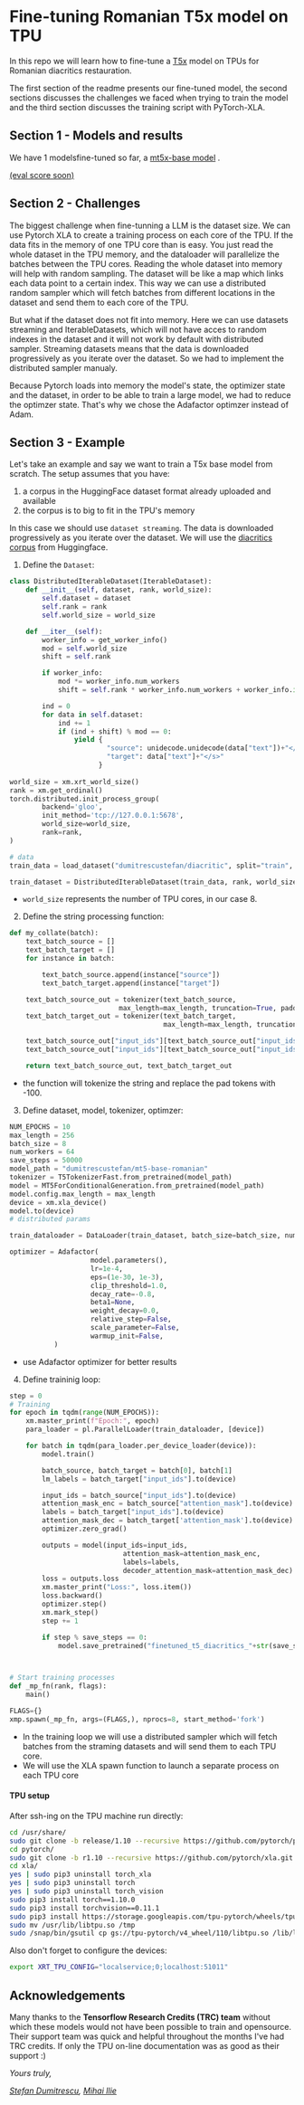 # Fine-tuning Romanian T5x model on TPU

In this repo we will learn how to fine-tune a [T5x](https://github.com/google-research/t5x) model on TPUs for Romanian diacritics restauration.

The first section of the readme presents our fine-tuned model, the second sections discusses the challenges we faced when trying to train the model and the third section discusses the training script with PyTorch-XLA. 

## Section 1 - Models and results

We have 1 modelsfine-tuned so far, a [mt5x-base model](https://huggingface.co/iliemihai/mt5-base-romanian-diacritics) . 

[(eval score soon)]()

## Section 2 - Challenges

The biggest challenge when fine-tunning a LLM is the dataset size. We can use Pytorch XLA to create a training process on each core of the TPU. If the data fits in the memory of one TPU core than is easy. You just read the whole dataset in the TPU memory, and the dataloader will parallelize the batches between the TPU cores. Reading the whole dataset into memory will help with random sampling. The dataset will be like a map which links each data point to a certain index. This way we can use a distributed random sampler which will fetch batches from different locations in the dataset and send them to each core of the TPU.

But what if the dataset does not fit into memory. Here we can use datasets streaming and IterableDatasets, which will not have acces to random indexes in the dataset and it will not work by default with distributed sampler. Streaming datasets means that the data is downloaded progressively as you iterate over the dataset. So we had to implement the distributed sampler manualy.

Because Pytorch loads into memory the model's state, the optimizer state and the dataset, in order to be able to train a large model, we had to reduce the optimzer state. That's why we chose the Adafactor optimzer instead of Adam. 

## Section 3 - Example
Let's take an example and say we want to train a T5x base model from scratch.
The setup assumes that you have:
1. a corpus in the HuggingFace dataset format already uploaded and available
2. the corpus is to big to fit in the TPU's memory

 In this case we should use `dataset streaming`. The data is downloaded progressively as you iterate over the dataset. We will use the [diacritics corpus](https://huggingface.co/datasets/dumitrescustefan/diacritic) from Huggingface.

1. Define the  ``Dataset``:

```python
class DistributedIterableDataset(IterableDataset):
    def __init__(self, dataset, rank, world_size):
        self.dataset = dataset
        self.rank = rank
        self.world_size = world_size

    def __iter__(self):
        worker_info = get_worker_info()
        mod = self.world_size
        shift = self.rank

        if worker_info:
            mod *= worker_info.num_workers
            shift = self.rank * worker_info.num_workers + worker_info.id

        ind = 0
        for data in self.dataset:
            ind += 1
            if (ind + shift) % mod == 0:
                yield {
                        "source": unidecode.unidecode(data["text"])+"</s>",
                        "target": data["text"]+"</s>"
                      }
                      
world_size = xm.xrt_world_size()
rank = xm.get_ordinal()
torch.distributed.init_process_group(
        backend='gloo',
        init_method='tcp://127.0.0.1:5678',
        world_size=world_size,
        rank=rank,
)

# data
train_data = load_dataset("dumitrescustefan/diacritic", split="train", streaming=True)

train_dataset = DistributedIterableDataset(train_data, rank, world_size)
```

* ``world_size`` represents the number of TPU cores, in our case 8.

2. Define the string processing function:
   
```python
def my_collate(batch):
    text_batch_source = []
    text_batch_target = []
    for instance in batch:

        text_batch_source.append(instance["source"])
        text_batch_target.append(instance["target"])

    text_batch_source_out = tokenizer(text_batch_source,
                           max_length=max_length, truncation=True, padding="max_length", add_special_tokens=True, return_tensors="pt")
    text_batch_target_out = tokenizer(text_batch_target,
                                      max_length=max_length, truncation=True, padding="max_length", add_special_tokens=True,return_tensors="pt")

    text_batch_source_out["input_ids"][text_batch_source_out["input_ids"][:, :] == tokenizer.pad_token_id] = -100
    text_batch_source_out["input_ids"][text_batch_source_out["input_ids"][:, :] == tokenizer.pad_token_id] = -100

    return text_batch_source_out, text_batch_target_out
```
* the function will tokenize the string and replace the pad tokens with -100.


3. Define dataset, model, tokenizer, optimzer: 

```python
NUM_EPOCHS = 10
max_length = 256
batch_size = 8
num_workers = 64
save_steps = 50000
model_path = "dumitrescustefan/mt5-base-romanian"
tokenizer = T5TokenizerFast.from_pretrained(model_path)
model = MT5ForConditionalGeneration.from_pretrained(model_path)
model.config.max_length = max_length
device = xm.xla_device()
model.to(device)
# distributed params

train_dataloader = DataLoader(train_dataset, batch_size=batch_size, num_workers=num_workers, collate_fn=my_collate, pin_memory=True, drop_last = True)

optimizer = Adafactor(
                    model.parameters(),
                    lr=1e-4,
                    eps=(1e-30, 1e-3),
                    clip_threshold=1.0,
                    decay_rate=-0.8,
                    beta1=None,
                    weight_decay=0.0,
                    relative_step=False,
                    scale_parameter=False,
                    warmup_init=False,
           )
```
* use Adafactor optimizer for better results

4. Define traininig loop:

```python
step = 0
# Training
for epoch in tqdm(range(NUM_EPOCHS)):
    xm.master_print(f"Epoch:", epoch)
    para_loader = pl.ParallelLoader(train_dataloader, [device])

    for batch in tqdm(para_loader.per_device_loader(device)):
        model.train()

        batch_source, batch_target = batch[0], batch[1]
        lm_labels = batch_target["input_ids"].to(device)

        input_ids = batch_source["input_ids"].to(device)
        attention_mask_enc = batch_source["attention_mask"].to(device)
        labels = batch_target["input_ids"].to(device)
        attention_mask_dec = batch_target['attention_mask'].to(device)
        optimizer.zero_grad()

        outputs = model(input_ids=input_ids,
                            attention_mask=attention_mask_enc,
                            labels=labels, 
                            decoder_attention_mask=attention_mask_dec)
        loss = outputs.loss
        xm.master_print("Loss:", loss.item())
        loss.backward()
        optimizer.step()
        xm.mark_step()
        step += 1

        if step % save_steps == 0:
            model.save_pretrained("finetuned_t5_diacritics_"+str(save_steps))



# Start training processes
def _mp_fn(rank, flags):
    main()

FLAGS={}
xmp.spawn(_mp_fn, args=(FLAGS,), nprocs=8, start_method='fork')
```

* In the training loop we will use a distributed sampler which will fetch batches from the straming datasets and will send them to each TPU core.
* We will use the XLA spawn function to launch a separate process on each TPU core



#### TPU setup

After ssh-ing on the TPU machine run directly: 

```bash
cd /usr/share/
sudo git clone -b release/1.10 --recursive https://github.com/pytorch/pytorch 
cd pytorch/
sudo git clone -b r1.10 --recursive https://github.com/pytorch/xla.git
cd xla/
yes | sudo pip3 uninstall torch_xla
yes | sudo pip3 uninstall torch
yes | sudo pip3 uninstall torch_vision
sudo pip3 install torch==1.10.0
sudo pip3 install torchvision==0.11.1
sudo pip3 install https://storage.googleapis.com/tpu-pytorch/wheels/tpuvm/torch_xla-1.10-cp38-cp38-linux_x86_64.whl
sudo mv /usr/lib/libtpu.so /tmp
sudo /snap/bin/gsutil cp gs://tpu-pytorch/v4_wheel/110/libtpu.so /lib/libtpu.so
```

Also don't forget to configure the devices:

```bash
export XRT_TPU_CONFIG="localservice;0;localhost:51011"
```

## Acknowledgements

Many thanks to the **Tensorflow Research Credits (TRC) team** without which these models would not have been possible to train and opensource. Their support team was quick and helpful throughout the months I've had TRC credits. If only the TPU on-line documentation was as good as their support :)


_Yours truly,_ 

_[Stefan Dumitrescu](https://github.com/dumitrescustefan), [Mihai Ilie](https://github.com/iliemihai)_

